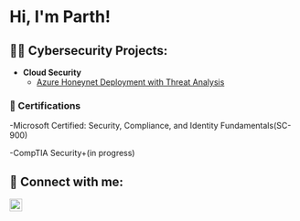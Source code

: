<h1>Hi, I'm Parth! </h1>

<h2>👨‍💻 Cybersecurity Projects:</h2>

- <b>Cloud Security</b>
  - [Azure Honeynet Deployment with Threat Analysis](https://github.com/parthbasnet/AzureHoneypotProject)


<h3>📝 Certifications</h3>

-Microsoft Certified: Security, Compliance, and Identity Fundamentals(SC-900)

-CompTIA Security+(in progress)

<h2> 🤳 Connect with me:</h2>


[<img align="left" alt="parthbasnet | LinkedIn" width="22px" src="https://cdn.jsdelivr.net/npm/simple-icons@v3/icons/linkedin.svg" />][linkedin]





[linkedin]: https://www.linkedin.com/in/parthibendra-basnet

